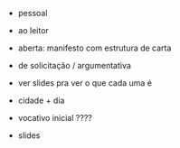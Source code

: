 - pessoal
- ao leitor
- aberta: manifesto com estrutura de carta
- de solicitação / argumentativa
- ver slides pra ver o que cada uma é

- cidade + dia
- vocativo inicial ????
- slides